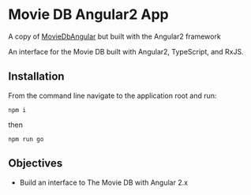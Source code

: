 # Movie DB Angular2 App

A copy of [MovieDbAngular](https://github.com/garethdn/MovieDbAngular) but built with the Angular2 framework

An interface for the Movie DB built with Angular2, TypeScript, and RxJS.

## Installation

From the command line navigate to the application root and run:

    npm i

then

    npm run go


## Objectives

* Build an interface to The Movie DB with Angular 2.x